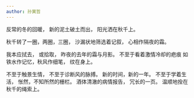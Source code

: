 ```yaml
---
author: 孙寅哲
---
```

反常的冬的回暖，
新的泥土破土而出，
阳光洒在秋千上。
 
秋千转了一圈，两圈，三圈，
沙漏状地筛选着记叙，
心相作隔夜的霜。
 
我本应拭去，
或拾取，
昨夜的去年的霜与月影。
不至于看着激情冷却的疤痕
如铁水作记忆，秋风作细笔，
纹在身上。
 
不至于触景生情，
不至于诊断风的脉搏。
新的时间，新的一年。
不至于学着生活，
怅然，不知所然的栅栏。
酒体清澈的病情报告，
冗长的一页。
温顺地拴在秋千的绳索上。
